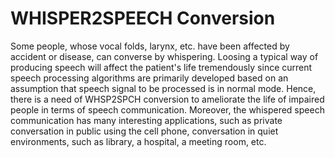 # WHISPER2SPEECH Conversion

Some people, whose vocal folds, larynx, etc. have been affected by accident or disease, can converse by whispering. Loosing a typical way of producing speech will affect the patient's life tremendously since current speech processing algorithms are primarily developed based on an assumption that speech signal to be processed is in normal mode. Hence, there is a need of WHSP2SPCH conversion to ameliorate the life of impaired people in terms of speech communication. Moreover, the whispered speech communication has many interesting applications, such as private conversation in public using the cell phone, conversation in quiet environments, such as library, a hospital, a meeting room, etc.

<!--- GAN DNN model acheived mean MCD score of 8.14 with zero context.
    - For generator loss function is only MMSE which actually lead to better performance.
    - And discriminator loss is adversarial.-->
